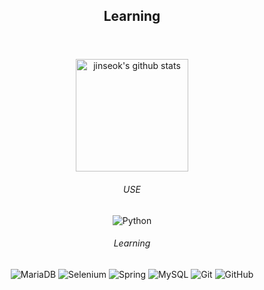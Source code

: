 <header>
  <h2 align='center'>Learning</h2>
</header>
<body>
  <div align="center">
  <a href="https://github.com/imysh578"><img align="center" style="height:180px" src="https://github-readme-stats.vercel.app/api?username=jinseok-in&show_icons=true&include_all_commits=true&theme=nord&hide_border=true" alt="jinseok's github stats" /></a>


  </div>
  <div align="center">
    <h6>USE</h6>
    <img alt="Python" src ="https://img.shields.io/badge/Python-3776AB.svg?&style=flat-square&logo=Python&logoColor=white"/>
    <h6>Learning</h6>
    <img alt="MariaDB" src ="https://img.shields.io/badge/mariadb-003545.svg?&style=flat-square&logo=MariaDB&logoColor=white"/>
    <img alt="Selenium" src ="https://img.shields.io/badge/Selenium-43B02A.svg?&style=flat-square&logo=Selenium&logoColor=white"/>
    <img alt="Spring" src ="https://img.shields.io/badge/Spring-6DB33F.svg?&style=flat-square&logo=Spring&logoColor=white"/>
    <img alt="MySQL" src ="https://img.shields.io/badge/MySQL-4479A1.svg?&style=flat-square&logo=MySQL&logoColor=white"/>
    <img alt="Git" src ="https://img.shields.io/badge/Git-F05032.svg?&style=flat-square&logo=Git&logoColor=white"/>
    <img alt="GitHub" src ="https://img.shields.io/badge/GitHub-181717.svg?&style=flat-square&logo=GitHub&logoColor=white"/>
  </div>
</body>
<!--
**jinseok-in/jinseok-in** is a ✨ _special_ ✨ repository because its `README.md` (this file) appears on your GitHub profile.
**[![Anurag's GitHub stats](https://github-readme-stats.vercel.app/api?username=hyeinisfree&hide_title=true&show_icons=true&include_all_commits=true&disable_animations=true&theme=vue)](https://github.com/anuraghazra/github-readme-stats)
Here are some ideas to get you started:

- 🔭 I’m currently working on ...
- 🌱 I’m currently learning ...
- 👯 I’m looking to collaborate on ...
- 🤔 I’m looking for help with ...
- 💬 Ask me about ...
- 📫 How to reach me: ...
- 😄 Pronouns: ...
- ⚡ Fun fact: ...
-->

